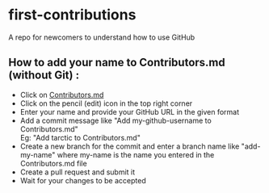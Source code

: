 # first-contributions
A repo for newcomers to understand how to use GitHub

## How to add your name to Contributors.md (without Git) :
- Click on [Contributors.md](https://github.com/Github-Amity/first-contributions/blob/main/contributors.md)
- Click on the pencil (edit) icon in the top right corner
- Enter your name and provide your GitHub URL in the given format
- Add a commit message like "Add my-github-username to Contributors.md"  
Eg: "Add tarctic to Contributors.md"
- Create a new branch for the commit and enter a branch name like "add-my-name" where my-name is the name you entered in the Contributors.md file  
- Create a pull request and submit it
- Wait for your changes to be accepted
